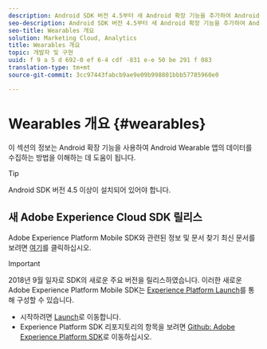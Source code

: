```yaml
---
description: Android SDK 버전 4.5부터 새 Android 확장 기능을 추가하여 Android 웨어러블 앱의 데이터를 수집할 수 있도록 했습니다.
seo-description: Android SDK 버전 4.5부터 새 Android 확장 기능을 추가하여 Android 웨어러블 앱의 데이터를 수집할 수 있도록 했습니다.
seo-title: Wearables 개요
solution: Marketing Cloud, Analytics
title: Wearables 개요
topic: 개발자 및 구현
uuid: f 9 a 5 d 692-0 ef 6-4 cdf -831 e-e 50 be 291 f 083
translation-type: tm+mt
source-git-commit: 3cc97443fabcb9ae9e09b998801bbb57785960e0

---
```



# Wearables 개요 {#wearables}

이 섹션의 정보는 Android 확장 기능을 사용하여 Android Wearable 앱의 데이터를 수집하는 방법을 이해하는 데 도움이 됩니다.

>[!TIP]
>
>Android SDK 버전 4.5 이상이 설치되어 있어야 합니다.

## 새 Adobe Experience Cloud SDK 릴리스

Adobe Experience Platform Mobile SDK와 관련된 정보 및 문서 찾기 최신 문서를 보려면 [여기](https://aep-sdks.gitbook.io/docs/)를 클릭하십시오.

>[!IMPORTANT]
>
>2018년 9월 일자로 SDK의 새로운 주요 버전을 릴리스하였습니다. 이러한 새로운 Adobe Experience Platform Mobile SDK는 [Experience Platform Launch](https://www.adobe.com/experience-platform/launch.html)를 통해 구성할 수 있습니다.

* 시작하려면 [Launch](https://launch.adobe.com/)로 이동합니다.
* Experience Platform SDK 리포지토리의 항목을 보려면 [Github: Adobe Experience Platform SDK](https://github.com/Adobe-Marketing-Cloud/acp-sdks)로 이동하십시오.